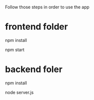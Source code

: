 Follow those steps in order to use the app

# frontend folder
npm install

npm start

# backend foler
npm install

node server.js
